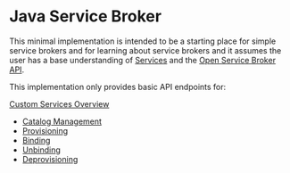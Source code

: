 # Java Service Broker

This minimal implementation is intended to be a starting place for simple service 
brokers and for learning about service brokers and it assumes the user has a base 
understanding of [Services](https://docs.pivotal.io/pivotalcf/services/index.html)
and the [Open Service Broker API](https://github.com/openservicebrokerapi/servicebroker). 

This implementation only provides basic API endpoints for:

[Custom Services Overview](https://docs.pivotal.io/pivotalcf/services/overview.html)

- [Catalog Management](https://github.com/openservicebrokerapi/servicebroker/blob/master/spec.md#catalog-management)
- [Provisioning](https://github.com/openservicebrokerapi/servicebroker/blob/master/spec.md#provisioning)
- [Binding](https://github.com/openservicebrokerapi/servicebroker/blob/master/spec.md#binding)
- [Unbinding](https://github.com/openservicebrokerapi/servicebroker/blob/master/spec.md#unbinding)
- [Deprovisioning](https://github.com/openservicebrokerapi/servicebroker/blob/master/spec.md#deprovisioning)
